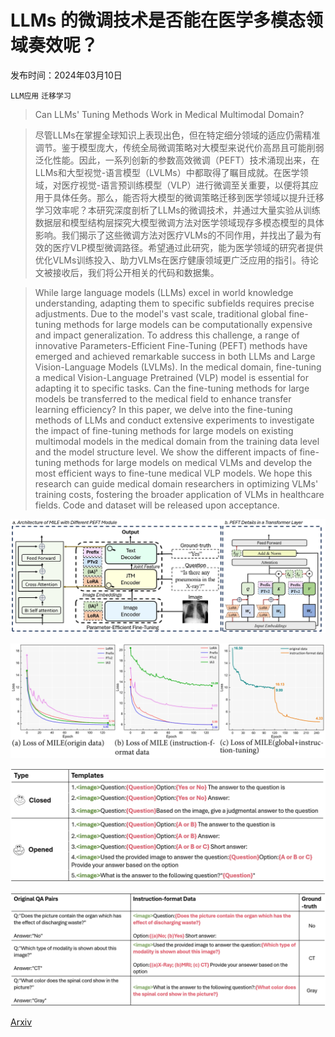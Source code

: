 # LLMs 的微调技术是否能在医学多模态领域奏效呢？

发布时间：2024年03月10日

`LLM应用` `迁移学习`

> Can LLMs' Tuning Methods Work in Medical Multimodal Domain?

> 尽管LLMs在掌握全球知识上表现出色，但在特定细分领域的适应仍需精准调节。鉴于模型庞大，传统全局微调策略对大模型来说代价高昂且可能削弱泛化性能。因此，一系列创新的参数高效微调（PEFT）技术涌现出来，在LLMs和大型视觉-语言模型（LVLMs）中都取得了瞩目成就。在医学领域，对医疗视觉-语言预训练模型（VLP）进行微调至关重要，以便将其应用于具体任务。那么，能否将大模型的微调策略迁移到医学领域以提升迁移学习效率呢？本研究深度剖析了LLMs的微调技术，并通过大量实验从训练数据层和模型结构层探究大模型微调方法对医学领域现存多模态模型的具体影响。我们揭示了这些微调方法对医疗VLMs的不同作用，并找出了最为有效的医疗VLP模型微调路径。希望通过此研究，能为医学领域的研究者提供优化VLMs训练投入、助力VLMs在医疗健康领域更广泛应用的指引。待论文被接收后，我们将公开相关的代码和数据集。

> While large language models (LLMs) excel in world knowledge understanding, adapting them to specific subfields requires precise adjustments. Due to the model's vast scale, traditional global fine-tuning methods for large models can be computationally expensive and impact generalization. To address this challenge, a range of innovative Parameters-Efficient Fine-Tuning (PEFT) methods have emerged and achieved remarkable success in both LLMs and Large Vision-Language Models (LVLMs). In the medical domain, fine-tuning a medical Vision-Language Pretrained (VLP) model is essential for adapting it to specific tasks. Can the fine-tuning methods for large models be transferred to the medical field to enhance transfer learning efficiency? In this paper, we delve into the fine-tuning methods of LLMs and conduct extensive experiments to investigate the impact of fine-tuning methods for large models on existing multimodal models in the medical domain from the training data level and the model structure level. We show the different impacts of fine-tuning methods for large models on medical VLMs and develop the most efficient ways to fine-tune medical VLP models. We hope this research can guide medical domain researchers in optimizing VLMs' training costs, fostering the broader application of VLMs in healthcare fields. Code and dataset will be released upon acceptance.

![LLMs 的微调技术是否能在医学多模态领域奏效呢？](../../../paper_images/2403.06407/archi.png)

![LLMs 的微调技术是否能在医学多模态领域奏效呢？](../../../paper_images/2403.06407/x2.png)

![LLMs 的微调技术是否能在医学多模态领域奏效呢？](../../../paper_images/2403.06407/Instruction_Template.png)

![LLMs 的微调技术是否能在医学多模态领域奏效呢？](../../../paper_images/2403.06407/ins_examples.png)

[Arxiv](https://arxiv.org/abs/2403.06407)